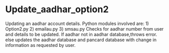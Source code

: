 # Update_aadhar_option2
Updating an aadhar account details. Python modules involved are: 1) Option2.py 2) emailau.py 3) smsau.py Checks for aadhar number from user and details to be updated. If aadhar not in aadhar database,throws error. else updates the aadhar database and pancard database with change in information as requested by user.

